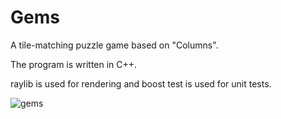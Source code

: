 # Gems

A tile-matching puzzle game based on "Columns".

The program is written in C++.

raylib is used for rendering and boost test is used for unit tests.

![gems](https://github.com/user-attachments/assets/d03873bd-f65f-473a-bafd-6b531d23147c)

